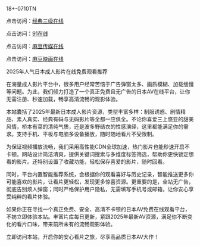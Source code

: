 18+-0710TN

点击访问：<a href="https://bered.pages.dev/">经典三级在线</a>

点击访问：<a href="https://rtj-3zo.pages.dev/">91在线</a>

点击访问：<a href="https://vassv.pages.dev/">麻豆传媒在线</a>

点击访问：<a href="https://https://vassv.pages.dev/">麻豆映画在线</a>

2025年人气日本成人影片在线免费观看推荐

在海量成人影片平台中，很多用户经常苦恼于广告弹窗太多、画质模糊、加载缓慢等问题。为此，我们倾力打造了一个真正免费且无广告的日本AV在线平台，让你无需注册、秒速加载，畅享高清流畅的观影体验。

本站囊括了2025年最新日本成人影片资源，类型丰富多样：制服诱惑、剧情精品、素人真实、经典有码与无码影片等全都一应俱全。不论你喜爱三上悠亚的甜美风情，桥本有菜的清纯气质，还是波多野结衣的性感演绎，这里都能满足你的需求。支持手机、平板与电脑多设备播放，随时随地看片不受限制。

为保证视频播放流畅，我们采用高性能CDN全球加速，热门影片也能秒速开启不卡顿。网站设计简洁清爽，提供关键词搜索与多维度标签筛选，帮助你更快锁定想看的影片。还特别设置了收藏功能，轻松保存喜爱的影片，随时回看。

同时，平台内置智能推荐系统，会根据你的观看喜好与历史记录，智能推送更多你可能喜欢的影片，让看片更轻松，发现更多惊喜资源。更重要的是，全站无广告，彻底告别烦人弹窗；同时严格保护用户隐私，无需填写手机号或邮箱，让你安心享受纯粹的看片体验。

如果你正在寻找一个真正免费、安全、高清不卡顿的日本AV免费在线观看平台，不妨立即体验本站。丰富片库每日更新，紧跟2025年最新AV资源，满足你不断变化的看片口味，带来前所未有的流畅观影体验。

立即访问本站，开启你的安心看片之旅，尽享高品质日本AV大作！

<span style="display:none;">[Canonical link]  ( https://github.com/dtnnn20250710/riben00001 ）</span> 
